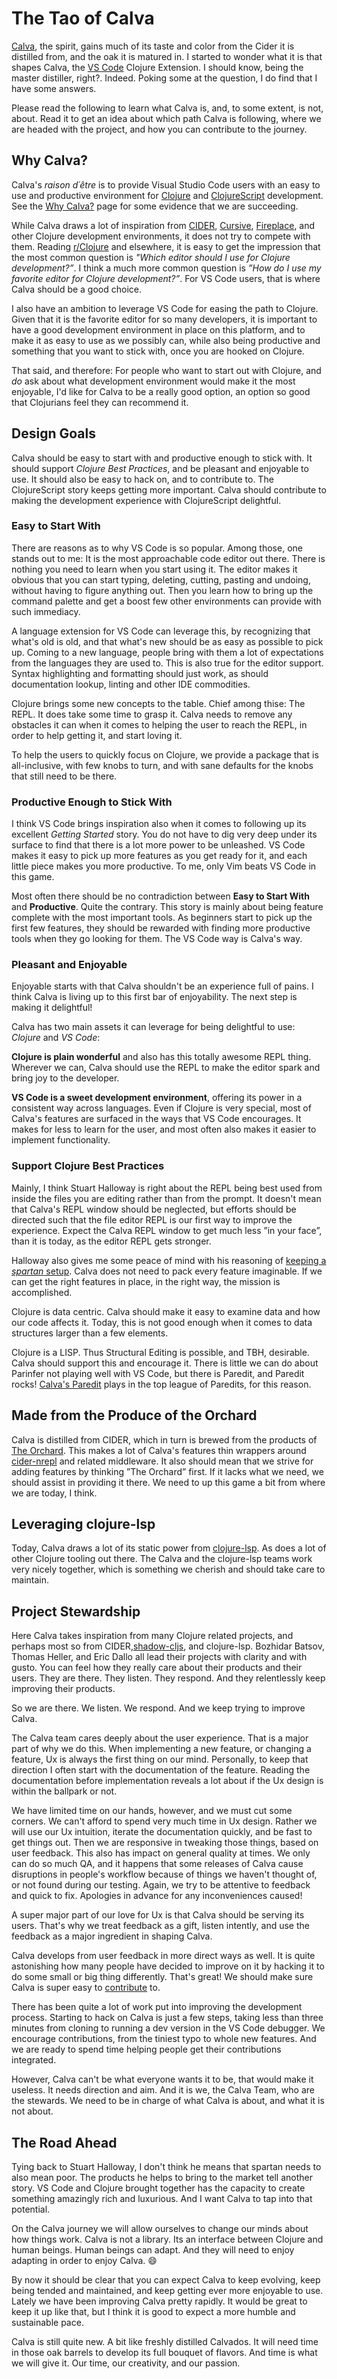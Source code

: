 # The Tao of Calva

[Calva](https://en.wikipedia.org/wiki/Calvados), the spirit, gains much of its taste and color from the Cider it is distilled from, and the oak it is matured in. I started to wonder what it is that shapes Calva, the [VS Code](https://code.visualstudio.com) Clojure Extension. I should know, being the master distiller, right?. Indeed. Poking some at the question, I do find that I have some answers.

Please read the following to learn what Calva is, and, to some extent, is not, about. Read it to get an idea about which path Calva is following, where we are headed with the project, and how you can contribute to the journey.

## Why Calva?

Calva's _raison d´être_ is to provide Visual Studio Code users with an easy to use and productive environment for [Clojure](https://www.clojure.org) and [ClojureScript](https://clojurescript.org) development. See the [Why Calva?](why-calva.md) page for some evidence that we are succeeding.

While Calva draws a lot of inspiration from [CIDER](https://cider.mx), [Cursive](https://cursive-ide.com), [Fireplace](https://cursive-ide.com), and other Clojure development environments, it does not try to compete with them. Reading [r/Clojure](https://www.reddit.com/r/Clojure/) and elsewhere, it is easy to get the impression that the most common question is _"Which editor should I use for Clojure development?”_. I think a much more common question is _”How do I use my favorite editor for Clojure development?”_. For VS Code users, that is where Calva should be a good choice.

I also have an ambition to leverage VS Code for easing the path to Clojure. Given that it is the favorite editor for so many developers, it is important to have a good development environment in place on this platform, and to make it as easy to use as we possibly can, while also being productive and something that you want to stick with, once you are hooked on Clojure.

That said, and therefore: For people who want to start out with Clojure, and _do_ ask about what development environment would make it the most enjoyable, I'd like for Calva to be a really good option, an option so good that Clojurians feel they can recommend it.

## Design Goals

Calva should be easy to start with and productive enough to stick with. It should support _Clojure Best Practices_, and be pleasant and enjoyable to use. It should also be easy to hack on, and to contribute to. The ClojureScript story keeps getting more important. Calva should contribute to making the development experience with ClojureScript delightful.

### Easy to Start With

There are reasons as to why VS Code is so popular. Among those, one stands out to me: It is the most approachable code editor out there. There is nothing you need to learn when you start using it. The editor makes it obvious that you can start typing, deleting, cutting, pasting and undoing, without having to figure anything out. Then you learn how to bring up the command palette and get a boost few other environments can provide with such immediacy.

A language extension for VS Code can leverage this, by recognizing that what's old is old, and that what's new should be as easy as possible to pick up. Coming to a new language, people bring with them a lot of expectations from the languages they are used to. This is also true for the editor support. Syntax highlighting and formatting should just work, as should documentation lookup, linting and other IDE commodities.

Clojure brings some new concepts to the table. Chief among thise: The REPL. It does take some time to grasp it. Calva needs to remove any obstacles it can when it comes to helping the user to reach the REPL, in order to help getting it, and start loving it.

To help the users to quickly focus on Clojure, we provide a package that is all-inclusive, with few knobs to turn, and with sane defaults for the knobs that still need to be there.

### Productive Enough to Stick With

I think VS Code brings inspiration also when it comes to following up its excellent _Getting Started_ story. You do not have to dig very deep under its surface to find that there is a lot more power to be unleashed. VS Code makes it easy to pick up more features as you get ready for it, and each little piece makes you more productive. To me, only Vim beats VS Code in this game.

Most often there should be no contradiction between **Easy to Start With** and **Productive**. Quite the contrary. This story is mainly about being feature complete with the most important tools. As beginners start to pick up the first few features, they should be rewarded with finding more productive tools when they go looking for them. The VS Code way is Calva's way.

### Pleasant and Enjoyable

Enjoyable starts with that Calva shouldn't be an experience full of pains. I think Calva is living up to this first bar of enjoyability. The next step is making it delightful!

Calva has two main assets it can leverage for being delightful to use: _Clojure_ and _VS Code_:

**Clojure is plain wonderful** and also has this totally awesome REPL thing. Wherever we can, Calva should use the REPL to make the editor spark and bring joy to the developer.

**VS Code is a sweet development environment**, offering its power in a consistent way across languages. Even if Clojure is very special, most of Calva's features are surfaced in the ways that VS Code encourages. It makes for less to learn for the user, and most often also makes it easier to implement functionality.

### Support Clojure Best Practices

Mainly, I think Stuart Halloway is right about the REPL being best used from inside the files you are editing rather than from the prompt. It doesn't mean that Calva's REPL window should be neglected, but efforts should be directed such that the file editor REPL is our first way to improve the experience. Expect the Calva REPL window to get much less ”in your face”, than it is today, as the editor REPL gets stronger.

Halloway also gives me some peace of mind with his reasoning of [keeping a _spartan_ setup](https://overcast.fm/+R1c1DEy7Y). Calva does not need to pack every feature imaginable. If we can get the right features in place, in the right way, the mission is accomplished.

Clojure is data centric. Calva should make it easy to examine data and how our code affects it. Today, this is not good enough when it comes to data structures larger than a few elements.

Clojure is a LISP. Thus Structural Editing is possible, and TBH, desirable. Calva should support this and encourage it. There is little we can do about Parinfer not playing well with VS Code, but there is Paredit, and Paredit rocks! [Calva's Paredit](paredit.md) plays in the top league of Paredits, for this reason.

## Made from the Produce of the Orchard

Calva is distilled from CIDER, which in turn is brewed from the products of [The Orchard](https://github.com/clojure-emacs/orchard). This makes a lot of Calva's features thin wrappers around [cider-nrepl](https://github.com/clojure-emacs/cider-nrepl) and related middleware. It also should mean that we strive for adding features by thinking ”The Orchard” first. If it lacks what we need, we should assist in providing it there. We need to up this game a bit from where we are today, I think.

## Leveraging clojure-lsp

Today, Calva draws a lot of its static power from [clojure-lsp](clojure-lsp.md). As does a lot of other Clojure tooling out there. The Calva and the clojure-lsp teams work very nicely together, which is something we cherish and should take care to maintain.

## Project Stewardship

Here Calva takes inspiration from many Clojure related projects, and perhaps most so from CIDER,[shadow-cljs](https://shadow-cljs.org), and clojure-lsp. Bozhidar Batsov, Thomas Heller, and Eric Dallo all lead their projects with clarity and with gusto. You can feel how they really care about their products and their users. They are there. They listen. They respond. And they relentlessly keep improving their products.

So we are there. We listen. We respond. And we keep trying to improve Calva.

The Calva team cares deeply about the user experience. That is a major part of why we do this. When implementing a new feature, or changing a feature, Ux is always the first thing on our mind. Personally, to keep that direction I often start with the documentation of the feature. Reading the documentation before implementation reveals a lot about if the Ux design is within the ballpark or not.

We have limited time on our hands, however, and we must cut some corners. We can't afford to spend very much time in Ux design. Rather we will use our Ux intuition, iterate the documentation quickly, and be fast to get things out. Then we are responsive in tweaking those things, based on user feedback. This also has impact on general quality at times. We only can do so much QA, and it happens that some releases of Calva cause disruptions in people's workflow because of things we haven't thought of, or not found during our testing. Again, we try to be attentive to feedback and quick to fix. Apologies in advance for any inconveniences caused!

A super major part of our love for Ux is that Calva should be serving its users. That's why we treat feedback as a gift, listen intently, and use the feedback as a major ingredient in shaping Calva.

Calva develops from user feedback in more direct ways as well. It is quite astonishing how many people have decided to improve on it by hacking it to do some small or big thing differently. That's great! We should make sure Calva is super easy to [contribute](contribute.md) to. 

There has been quite a lot of work put into improving the development process. Starting to hack on Calva is just a few steps, taking less than three minutes from cloning to running a dev version in the VS Code debugger. We encourage contributions, from the tiniest typo to whole new features. And we are ready to spend time helping people get their contributions integrated.

However, Calva can't be what everyone wants it to be, that would make it useless. It needs direction and aim. And it is we, the Calva Team, who are the stewards. We need to be in charge of what Calva is about, and what it is not about.

## The Road Ahead

Tying back to Stuart Halloway, I don't think he means that spartan needs to also mean poor. The products he helps to bring to the market tell another story. VS Code and Clojure brought together has the capacity to create something amazingly rich and luxurious. And I want Calva to tap into that potential.

On the Calva journey we will allow ourselves to change our minds about how things work. Calva is not a library. Its an interface between Clojure and human beings. Human beings can adapt. And they will need to enjoy adapting in order to enjoy Calva. 😄

By now it should be clear that you can expect Calva to keep evolving, keep being tended and maintained, and keep getting ever more enjoyable to use. Lately we have been improving Calva pretty rapidly. It would be great to keep it up like that, but I think it is good to expect a more humble and sustainable pace.

Calva is still quite new. A bit like freshly distilled Calvados. It will need time in those oak barrels to develop its full bouquet of flavors. And time is what we will give it. Our time, our creativity, and our passion.